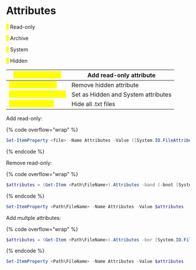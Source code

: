 # Attributes

<mark style="color:yellow;">`R`</mark> Read-only

<mark style="color:yellow;">`A`</mark> Archive

<mark style="color:yellow;">`S`</mark> System

<mark style="color:yellow;">`H`</mark> Hidden



| <mark style="color:yellow;">`attrib +R <file>`</mark>    | Add read-only attribute             |
| -------------------------------------------------------- | ----------------------------------- |
| <mark style="color:yellow;">`attrib -H <file>`</mark>    | Remove hidden attribute             |
| <mark style="color:yellow;">`attrib +H +S <file>`</mark> | Set as Hidden and System attributes |
| <mark style="color:yellow;">`attrib +h *.txt`</mark>     | Hide all .txt files                 |

Add read-only:

{% code overflow="wrap" %}
```powershell
Set-ItemProperty <file> -Name Attributes -Value ([System.IO.FileAttributes]::ReadOnly)
```
{% endcode %}

Remove read-only:

{% code overflow="wrap" %}
```powershell
$attributes = (Get-Item <Path\FileName>).Attributes -band (-bnot [System.IO.FileAttributes]::ReadOnly)
```
{% endcode %}

```powershell
Set-ItemProperty <Path\FileName> -Name Attributes -Value $attributes
```

Add multple attributes:

{% code overflow="wrap" %}
```powershell
$attributes = (Get-Item <Path\FileName>).Attributes -bor [System.IO.FileAttributes]::Hidden -bor [System.IO.FileAttributes]::System
```
{% endcode %}

```powershell
Set-ItemProperty <Path\FileName> -Name Attributes -Value $attributes
```
